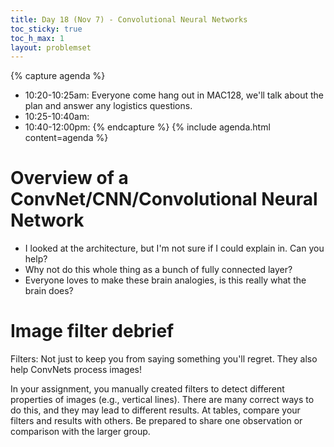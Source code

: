 ```yaml
---
title: Day 18 (Nov 7) - Convolutional Neural Networks 
toc_sticky: true 
toc_h_max: 1
layout: problemset
---
```


{% capture agenda %}
* 10:20-10:25am: Everyone come hang out in MAC128, we'll talk about the plan and answer any logistics questions.
* 10:25-10:40am:  
* 10:40-12:00pm: 
{% endcapture %}
{% include agenda.html content=agenda %}


# Overview of a ConvNet/CNN/Convolutional Neural Network

* I looked at the architecture, but I'm not sure if I could explain in. Can you help?
* Why not do this whole thing as a bunch of fully connected layer?
* Everyone loves to make these brain analogies, is this really what the brain does?

# Image filter debrief

Filters: Not just to keep you from saying something you'll regret. They also help ConvNets process images!

In your assignment, you manually created filters to detect different properties of images (e.g., vertical lines). There are many correct ways to do this, and they may lead to different results. At tables, compare your filters and results with others. Be prepared to share one observation or comparison with the larger group. 




# 
